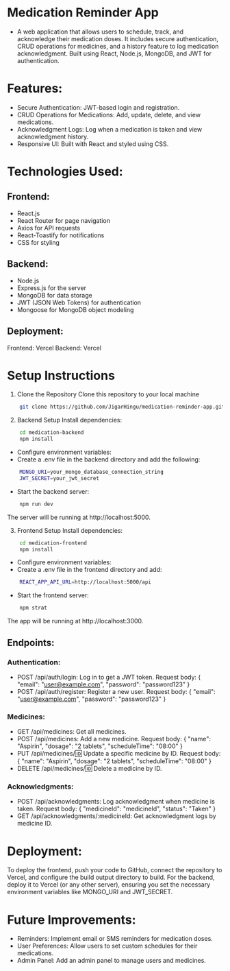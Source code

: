 # Medication Reminder App
- A web application that allows users to schedule, track, and acknowledge their medication doses. It includes secure authentication, CRUD operations for medicines, and a history feature to log medication acknowledgment. Built using React, Node.js, MongoDB, and JWT for authentication.

# Features:

- Secure Authentication: JWT-based login and registration.
- CRUD Operations for Medications: Add, update, delete, and view medications.
- Acknowledgment Logs: Log when a medication is taken and view acknowledgment history.
- Responsive UI: Built with React and styled using CSS.

# Technologies Used:

## Frontend:

- React.js
- React Router for page navigation
- Axios for API requests
- React-Toastify for notifications
- CSS for styling

## Backend:

- Node.js
- Express.js for the server
- MongoDB for data storage
- JWT (JSON Web Tokens) for authentication
- Mongoose for MongoDB object modeling

## Deployment:

Frontend: Vercel
Backend: Vercel

# Setup Instructions

1. Clone the Repository
Clone this repository to your local machine
```bash
    git clone https://github.com/JigarHingu/medication-reminder-app.git
```

2. Backend Setup
Install dependencies:
```bash
    cd medication-backend
    npm install
```    

- Configure environment variables:
- Create a .env file in the backend directory and add the following:

```bash
    MONGO_URI=your_mongo_database_connection_string
    JWT_SECRET=your_jwt_secret
```

- Start the backend server:

```bash
    npm run dev
```
The server will be running at http://localhost:5000.

3. Frontend Setup
Install dependencies:

```bash
    cd medication-frontend
    npm install
```

- Configure environment variables:
- Create a .env file in the frontend directory and add:

```bash
    REACT_APP_API_URL=http://localhost:5000/api
```

- Start the frontend server:

```bash
    npm strat
```
The app will be running at http://localhost:3000.


## Endpoints:

### Authentication:

- POST /api/auth/login: Log in to get a JWT token.
Request body: { "email": "user@example.com", "password": "password123" }
- POST /api/auth/register: Register a new user.
Request body: { "email": "user@example.com", "password": "password123" }

### Medicines:

- GET /api/medicines: Get all medicines.
- POST /api/medicines: Add a new medicine.
Request body: { "name": "Aspirin", "dosage": "2 tablets", "scheduleTime": "08:00" }
- PUT /api/medicines/:id: Update a specific medicine by ID.
Request body: { "name": "Aspirin", "dosage": "2 tablets", "scheduleTime": "08:00" }
- DELETE /api/medicines/:id: Delete a medicine by ID.

### Acknowledgments:

- POST /api/acknowledgments: Log acknowledgment when medicine is taken.
Request body: { "medicineId": "medicineId", "status": "Taken" }
- GET /api/acknowledgments/:medicineId: Get acknowledgment logs by medicine ID.

# Deployment:

To deploy the frontend, push your code to GitHub, connect the repository to Vercel, and configure the build output directory to build. For the backend, deploy it to Vercel (or any other server), ensuring you set the necessary environment variables like MONGO_URI and JWT_SECRET.

# Future Improvements:

- Reminders: Implement email or SMS reminders for medication doses.
- User Preferences: Allow users to set custom schedules for their medications.
- Admin Panel: Add an admin panel to manage users and medicines.